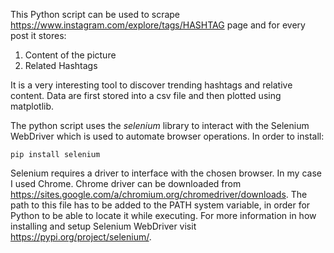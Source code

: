 This Python script can be used to scrape https://www.instagram.com/explore/tags/HASHTAG page and for every post it stores:

1) Content of the picture
2) Related Hashtags

It is a very interesting tool to discover trending hashtags and relative content. Data are first stored into a csv file and then plotted using matplotlib.

The python script uses the *selenium* library to interact with the Selenium WebDriver which is used to automate browser operations. In order to install:

`pip install selenium`

Selenium requires a driver to interface with the chosen browser. In my case I used Chrome. Chrome driver can be downloaded from https://sites.google.com/a/chromium.org/chromedriver/downloads.
The path to this file has to be added to the PATH system variable, in order for Python to be able to locate it while executing. For more information in how installing and setup Selenium WebDriver visit https://pypi.org/project/selenium/.








